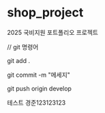 # shop_project
2025 국비지원 포트폴리오 프로젝트

// git 명령어

git add .

git commit -m "메세지"

git push origin develop


테스트 경준123123123